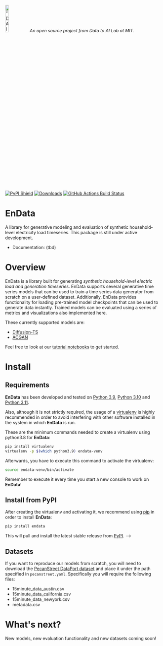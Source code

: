 <p align="left">
<img width=15% src="https://dai.lids.mit.edu/wp-content/uploads/2018/06/Logo_DAI_highres.png" alt=“DAI-Lab” />
<i>An open source project from Data to AI Lab at MIT.</i>
</p>

[![PyPI Shield](https://img.shields.io/pypi/v/EnData.svg)](https://pypi.python.org/pypi/endata)
[![Downloads](https://pepy.tech/badge/endata)](https://pepy.tech/project/endata)
[![GitHub Actions Build Status](https://img.shields.io/github/actions/workflow/status/michael-fuest/EnData/ci.yml?branch=main)](https://github.com/michael-fuest/EnData/actions)




# EnData

A library for generative modeling and evaluation of synthetic household-level electricity load timeseries. This package is still under active development.

- Documentation: (tbd)

# Overview

EnData is a library built for generating *synthetic household-level electric load and generation timeseries*. EnData supports several generative time series models that can be used to train a time series data generator from scratch on a user-defined dataset. Additionally, EnData provides functionality for loading pre-trained model checkpoints that can be used to generate data instantly. Trained models can be evaluated using a series of metrics and visualizations also implemented here.

These currently supported models are:

- [Diffusion-TS](https://github.com/Y-debug-sys/Diffusion-TS/tree/main)
- [ACGAN](https://arxiv.org/abs/1610.09585)

Feel free to look at our [tutorial notebooks]() to get started.

# Install

## Requirements

**EnData** has been developed and tested on [Python 3.9]((https://www.python.org/downloads/)), [Python 3.10]((https://www.python.org/downloads/)) and [Python 3.11]((https://www.python.org/downloads/)).

Also, although it is not strictly required, the usage of a [virtualenv](https://virtualenv.pypa.io/en/latest/)
is highly recommended in order to avoid interfering with other software installed in the system
in which **EnData** is run.

These are the minimum commands needed to create a virtualenv using python3.8 for **EnData**:

```bash
pip install virtualenv
virtualenv -p $(which python3.9) endata-venv
```

Afterwards, you have to execute this command to activate the virtualenv:

```bash
source endata-venv/bin/activate
```

Remember to execute it every time you start a new console to work on **EnData**!

## Install from PyPI

After creating the virtualenv and activating it, we recommend using
[pip](https://pip.pypa.io/en/stable/) in order to install **EnData**:

```bash
pip install endata
```

This will pull and install the latest stable release from [PyPI](https://pypi.org/).
-->

<!-- ## Install from source

With your virtualenv activated, you can clone the repository and install it from
source by running `make install` on the `stable` branch:

```bash
git clone git@github.com:michael-fuest/EnData.git
cd EnData
git checkout stable
make install
``` -->

<!-- ## Install for Development

If you want to contribute to the project, a few more steps are required to make the project ready
for development.

Please head to the [Contributing Guide](https://michael-fuest.github.io/EnData/contributing.html#get-started)
for more details about this process. -->

<!-- # Quickstart

In this short tutorial we will guide you through a series of steps that will help you
getting started with **EnData**.

## Generating Data

To get started, define a DataGenerator and specify the name of the model you would like to use.

```python
generator = DataGenerator(model_name="diffusion_ts")
```

We provide pre-trained model checkpoints that were trained on the [PecanStreet Dataport](https://www.pecanstreet.org/dataport/) dataset. You can use these checkpoints to load a trained model. The first step is to assign the `DataGenerator` a `TimeSeriesDataset`instance. We are using the `PecanStreetDataset` class here, which is an extension of `TimeSeriesDataset`.

```python
dataset = PecanStreetDataset()
generator.set_dataset(dataset)
```

Once a dataset has been assigned, we can load a pre-trained model for that dataset as follows:

```python
generator.load_model()
```

These pre-trained models are conditional models, meaning they require a set of conditioning variables to generate synthetic time series data. If you want to generate data for a random set of conditioning variables, you can do so as follows:

```python
conditioning_variables = generator.sample_random_conditioning_variables()
synthetic_data = generator.generate(conditioning_variables)
```

For a more in-depth tutorial, please refer to the tutorial notebooks in the `tutorials` directory. -->

## Datasets

If you want to reproduce our models from scratch, you will need to download the [PecanStreet DataPort dataset](https://www.pecanstreet.org/dataport/) and place it under the path specified in `pecanstreet.yaml`. Specifically you will require the following files:

- 15minute_data_austin.csv
- 15minute_data_california.csv
- 15minute_data_newyork.csv
- metadata.csv

# What's next?

New models, new evaluation functionality and new datasets coming soon!
